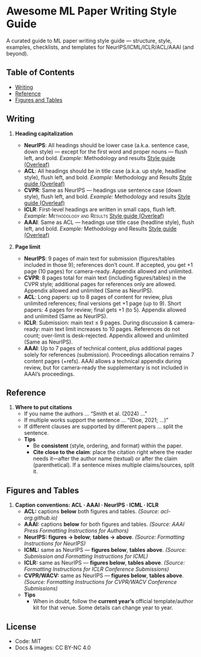 # Awesome ML Paper Writing Style Guide
A curated guide to ML paper writing style guide — structure, style, examples, checklists, and templates for NeurIPS/ICML/ICLR/ACL/AAAI (and beyond).

## Table of Contents
- [Writing](#writing)
- [Reference](#reference)
- [Figures and Tables](#figures-and-tables)

## Writing

1. **Heading capitalization**
   - **NeurIPS**: All headings should be lower case (a.k.a. sentence case, down style) — except for the first word and proper nouns — flush left, and bold. *Example:* Methodology and results [Style guide (Overleaf)](https://www.overleaf.com/latex/templates/neurips-2024/tpsbbrdqcmsh.pdf)
   - **ACL**: All headings should be in title case (a.k.a. up style, headline style), flush left, and bold. *Example:* Methodology and Results [Style guide (Overleaf)](https://www.overleaf.com/latex/templates/association-for-computational-linguistics-acl-conference/jvxskxpnznfj.pdf)
   - **CVPR**: Same as NeurIPS — headings use sentence case (down style), flush left, and bold. *Example:* Methodology and results [Style guide (Overleaf)](https://www.overleaf.com/latex/templates/cvpr-2022-author-kit/qbmjsdxryffn.pdf)
   - **ICLR**: First-level headings are written in small caps, flush left. *Example:* <span style="font-variant: small-caps;">Methodology and Results</span> [Style guide (Overleaf)](https://www.overleaf.com/latex/templates/template-for-iclr-2025-conference-submission/gqzkdyycxtvt.pdf)
   - **AAAI**: Same as ACL — headings use title case (headline style), flush left, and bold. *Example:* Methodology and Results [Style guide (Overleaf)](https://www.overleaf.com/latex/templates/aaai-press-latex-template/jymjdgdpdmxp.pdf)
  
2. **Page limit**
   - **NeurIPS**: 9 pages of main text for submission (figures/tables included in those 9); references don’t count. If accepted, you get +1 page (10 pages) for camera-ready. Appendix allowed and unlimited.
   - **CVPR**: 8 pages total for main text (including figures/tables) in the CVPR style; additional pages for references only are allowed. Appendix allowed and unlimited (Same as NeurIPS).
   - **ACL**: Long papers: up to 8 pages of content for review, plus unlimited references; final versions get +1 page (up to 9). Short papers: 4 pages for review; final gets +1 (to 5). Appendix allowed and unlimited (Same as NeurIPS).
   - **ICLR**: Submission: main text ≤ 9 pages. During discussion & camera-ready: main text limit increases to 10 pages. References do not count; over-limit is desk-rejected. Appendix allowed and unlimited (Same as NeurIPS).
   - **AAAI**: Up to 7 pages of technical content, plus additional pages solely for references (submission). Proceedings allocation remains 7 content pages (+refs). AAAI allows a technical appendix during review, but for camera-ready the supplementary is not included in AAAI’s proceedings. 

## Reference

1. **Where to put citations**
   - If you name the authors … “Smith et al. (2024) …”
   - If multiple works support the sentence … “(Doe, 2021; …)”
   - If different clauses are supported by different papers … split the sentence.
   - **Tips**
     - Be **consistent** (style, ordering, and format) within the paper.
     - **Cite close to the claim**: place the citation right where the reader needs it—after the author name (textual) or after the claim (parenthetical). If a sentence mixes multiple claims/sources, split it.
    
## Figures and Tables

1. **Caption conventions: ACL · AAAI · NeurIPS · ICML · ICLR**
   - **ACL:** captions **below** both figures and tables. *(Source: acl-org.github.io)*
   - **AAAI:** captions **below** for both figures and tables. *(Source: AAAI Press Formatting Instructions for Authors)*
   - **NeurIPS:** **figures → below**; **tables → above**. *(Source: Formatting Instructions for NeurIPS)*
   - **ICML:** same as NeurIPS — **figures below**, **tables above**. *(Source: Submission and Formatting Instructions for ICML)*
   - **ICLR:** same as NeurIPS — **figures below**, **tables above**. *(Source: Formatting Instructions for ICLR Conference Submissions)*
   - **CVPR/WACV:** same as NeurIPS — **figures below**, **tables above**. *(Source: Formatting Instructions for CVPR/WACV Conference Submissions)*
   - **Tips**
        - When in doubt, follow the **current year’s** official template/author kit for that venue. Some details can change year to year.

## License
- Code: MIT
- Docs & images: CC BY-NC 4.0

